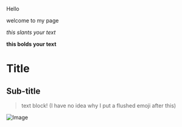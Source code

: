 Hello

welcome to my page

*this slants your text*

**this bolds your text**

# Title

## Sub-title

> text block! (I have no idea why I put a flushed emoji after this)

![Image](https://images.emojiterra.com/twitter/v13.1/512px/1f633.png)